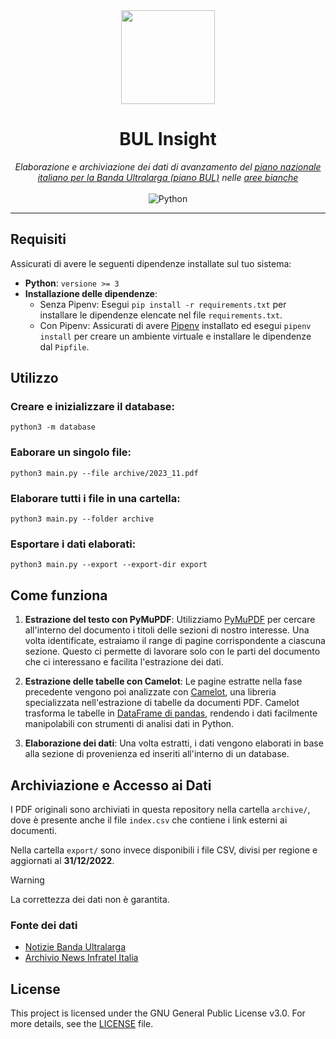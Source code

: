 <div align="center">
  <img src="https://i.imgur.com/2IhIywQ.png" width="150" />
  <h1>BUL Insight</h1>
  <em>Elaborazione e archiviazione dei dati di avanzamento del <a href="https://fibra.click/piano-bul/">piano nazionale italiano per la Banda Ultralarga (piano BUL)</a> nelle <a href="https://fibra.click/piano-aree-bianche/">aree bianche</a></em>
  <br>
  <br>
  <img src="https://img.shields.io/badge/Python-3776AB.svg?style=flat&logo=Python&logoColor=white" alt="Python">
</div>

---

## Requisiti

Assicurati di avere le seguenti dipendenze installate sul tuo sistema:

- **Python**: `versione >= 3`
- **Installazione delle dipendenze**:
  - Senza Pipenv: Esegui `pip install -r requirements.txt` per installare le dipendenze elencate nel file `requirements.txt`.
  - Con Pipenv: Assicurati di avere [Pipenv](https://pipenv.pypa.io/en/latest/) installato ed esegui `pipenv install` per creare un ambiente virtuale e installare le dipendenze dal `Pipfile`.

## Utilizzo

### Creare e inizializzare il database:

```
python3 -m database
```

### Eaborare un singolo file:

```
python3 main.py --file archive/2023_11.pdf
```

### Elaborare tutti i file in una cartella:

```
python3 main.py --folder archive
```

### Esportare i dati elaborati:

```
python3 main.py --export --export-dir export
```

## Come funziona

1. **Estrazione del testo con PyMuPDF**: Utilizziamo [PyMuPDF](https://pymupdf.readthedocs.io/en/latest/) per cercare all'interno del documento i titoli delle sezioni di nostro interesse. Una volta identificate, estraiamo il range di pagine corrispondente a ciascuna sezione. Questo ci permette di lavorare solo con le parti del documento che ci interessano e facilita l'estrazione dei dati.

2. **Estrazione delle tabelle con Camelot**: Le pagine estratte nella fase precedente vengono poi analizzate con [Camelot](https://camelot-py.readthedocs.io/en/master/), una libreria specializzata nell'estrazione di tabelle da documenti PDF. Camelot trasforma le tabelle in [DataFrame di pandas](https://pandas.pydata.org/pandas-docs/stable/reference/api/pandas.DataFrame.html), rendendo i dati facilmente manipolabili con strumenti di analisi dati in Python.

3. **Elaborazione dei dati**: Una volta estratti, i dati vengono elaborati in base alla sezione di provenienza ed inseriti all'interno di un database.

## Archiviazione e Accesso ai Dati

I PDF originali sono archiviati in questa repository nella cartella `archive/`, dove è presente anche il file `index.csv` che contiene i link esterni ai documenti.

Nella cartella `export/` sono invece disponibili i file CSV, divisi per regione e aggiornati al **31/12/2022**.

> [!WARNING]
> La correttezza dei dati non è garantita.

### Fonte dei dati

- [Notizie Banda Ultralarga](https://bandaultralarga.italia.it/category/notizie/)
- [Archivio News Infratel Italia](https://www.infratelitalia.it/archivio-news)

## License

This project is licensed under the GNU General Public License v3.0. For more details, see the [LICENSE](https://github.com/zayigo/postfix-to-cloudflare/blob/main/LICENSE) file.
